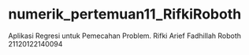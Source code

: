 # numerik_pertemuan11_RifkiRoboth
Aplikasi Regresi untuk Pemecahan Problem. Rifki Arief Fadhillah Roboth 21120122140094
